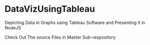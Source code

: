 # DataVizUsingTableau
Depicting Data in Graphs using Tableau Software and Presenting it in NodeJS

Check Out The source Files in Master Sub-respository 
